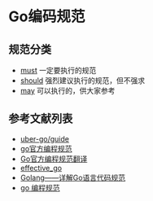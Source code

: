 # Go编码规范

## 规范分类
-  [must](./编码规范/must)   一定要执行的规范
-  [should](./编码规范/should) 强烈建议执行的规范，但不强求
- [may](./编码规范/may)    可以执行的，供大家参考

## 参考文献列表
- [uber-go/guide](https://github.com/xxjwxc/uber_go_guide_cn)
- [go官方编程规范](https://github.com/golang/go/wiki/CodeReviewComments)
- [Go官方编程规范翻译](https://www.gonglin91.com/2018/03/30/go-code-review-comments/)
- [effective_go](https://chingli.com/coding/effective-go/)
- [Golang——详解Go语言代码规范](https://www.cnblogs.com/techflow/p/12740198.html)
- [go 编程规范](https://studygolang.com/articles/12033)




